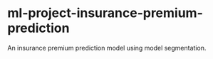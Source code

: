 # ml-project-insurance-premium-prediction
An insurance premium prediction model using model segmentation.
